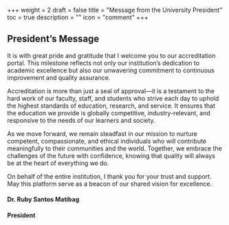 +++
weight = 2
draft = false
title = "Message from the University President"
toc = true
description = ""
icon = "comment"
+++

## President’s Message

It is with great pride and gratitude that I welcome you to our accreditation portal. This milestone reflects not only our institution’s dedication to academic excellence but also our unwavering commitment to continuous improvement and quality assurance.

Accreditation is more than just a seal of approval—it is a testament to the hard work of our faculty, staff, and students who strive each day to uphold the highest standards of education, research, and service. It ensures that the education we provide is globally competitive, industry-relevant, and responsive to the needs of our learners and society.

As we move forward, we remain steadfast in our mission to nurture competent, compassionate, and ethical individuals who will contribute meaningfully to their communities and the world. Together, we embrace the challenges of the future with confidence, knowing that quality will always be at the heart of everything we do.

On behalf of the entire institution, I thank you for your trust and support. May this platform serve as a beacon of our shared vision for excellence.

#### Dr. Ruby Santos Matibag

#### President